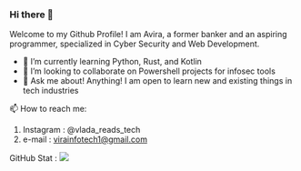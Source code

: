 ### Hi there 👋

Welcome to my Github Profile!
I am Avira, a former banker and an aspiring programmer, specialized in Cyber Security and Web Development. 
- 🌱 I’m currently learning Python, Rust, and Kotlin
- 👯 I’m looking to collaborate on Powershell projects for infosec tools
- 💬 Ask me about!
  Anything! I am open to learn new and existing things in tech industries
  
📫 How to reach me:
  1. Instagram : @vlada_reads_tech
  2. e-mail : virainfotech1@gmail.com

GitHub Stat :
<picture>
  <source
    srcset="https://github-readme-stats.vercel.app/api?username=anuraghazra&show_icons=true&theme=dark"
    media="(prefers-color-scheme: dark)"
  />
  <source
    srcset="https://github-readme-stats.vercel.app/api?username=anuraghazra&show_icons=true"
    media="(prefers-color-scheme: light), (prefers-color-scheme: no-preference)"
  />
  <img src="https://github-readme-stats.vercel.app/api?username=anuraghazra&show_icons=true" />
</picture>
